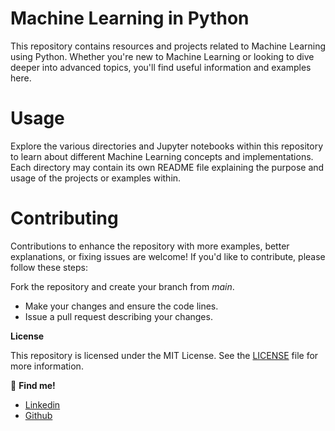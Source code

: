 # **Machine Learning in Python**

This repository contains resources and projects related to Machine Learning using Python. Whether you're new to Machine Learning or looking to dive deeper into advanced topics, you'll find useful information and examples here.

# **Usage**

Explore the various directories and Jupyter notebooks within this repository to learn about different Machine Learning concepts and implementations. Each directory may contain its own README file explaining the purpose and usage of the projects or examples within.

# **Contributing**

Contributions to enhance the repository with more examples, better explanations, or fixing issues are welcome! If you'd like to contribute, please follow these steps:


Fork the repository and create your branch from *main*.
  * Make your changes and ensure the code lines.
  * Issue a pull request describing your changes.

**License**

This repository is licensed under the MIT License. See the [LICENSE](./LICENSE) file for more information.

📌 **Find me!**
* [Linkedin](https://www.linkedin.com/in/yeisonmontoya/)
* [Github](https://github.com/yeisonmontoya1815)


